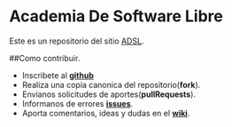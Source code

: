 Academia De Software Libre
==========================================

Este es un repositorio del sitio [ADSL](http://www.adsl.org.mx/).


##Como contribuir.

 - Inscribete al [__github__](https://github.com/signup/free)
 - Realiza una copia canonica del repositorio(__fork__).
 - Envianos solicitudes de aportes(__pullRequests__).
 - Informanos de errores [__issues__](https://github.com/mundoSICA/ADSL/issues).
 - Aporta comentarios, ideas y dudas en el [__wiki__](https://github.com/mundoSICA/ADSL/wiki).
 



